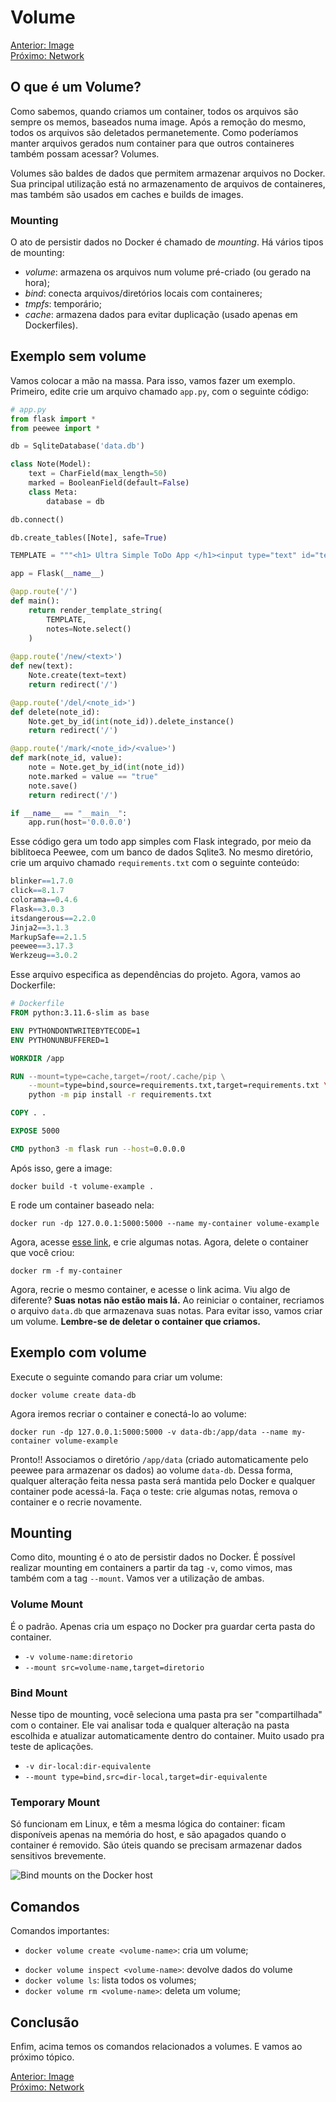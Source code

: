 # Volume

[Anterior: Image](Image.md)
<br>
[Próximo: Network](Network.md)

## O que é um Volume?

Como sabemos, quando criamos um container, todos os arquivos são sempre os memos, baseados numa image. Após a remoção do mesmo, todos os arquivos são deletados permanetemente. Como poderíamos manter arquivos gerados num container para que outros containeres também possam acessar? Volumes. 

Volumes são baldes de dados que permitem armazenar arquivos no Docker. Sua principal utilização está no armazenamento de arquivos de containeres, mas também são usados em caches e builds de images. 

### Mounting

O ato de persistir dados no Docker é chamado de *mounting*. Há vários tipos de mounting:
- *volume*: armazena os arquivos num volume pré-criado (ou gerado na hora);
- *bind*: conecta arquivos/diretórios locais com containeres;
- *tmpfs*: temporário;
- *cache*: armazena dados para evitar duplicação (usado apenas em Dockerfiles).

## Exemplo sem volume

Vamos colocar a mão na massa. Para isso, vamos fazer um exemplo. Primeiro, edite crie um arquivo chamado `app.py`, com o seguinte código:

```python
# app.py
from flask import *
from peewee import *

db = SqliteDatabase('data.db')

class Note(Model):
    text = CharField(max_length=50)
    marked = BooleanField(default=False)
    class Meta:
        database = db

db.connect()

db.create_tables([Note], safe=True)

TEMPLATE = """<h1> Ultra Simple ToDo App </h1><input type="text" id="text" placeholder="Crie uma nova nota"> <button onclick="window.open('/new/' + document.getElementById('text').value, '_self')">Criar</button>{% if notes %}<ul>{% for note in notes %}<li><input type="checkbox" id="{{note.text}}" onclick="window.open('/mark/{{note.id}}/' + document.getElementById('{{note.text}}').checked, '_self')" {% if note.marked %} checked {% endif %} >{% if note.marked %} <s> {% endif %} {{note.text}} {% if note.marked %} </s> {% endif %}<a href="/del/{{ note.id }}"><img src="https://cdn-icons-png.flaticon.com/128/542/542724.png"width="15px" height="15px"></a></li>{% endfor %}</ul>{% else %}<p> Nenhuma nota criada!</p>{% endif %}"""

app = Flask(__name__)

@app.route('/')
def main():
    return render_template_string(
        TEMPLATE,
        notes=Note.select()
    )
 
@app.route('/new/<text>')
def new(text):
    Note.create(text=text)
    return redirect('/')

@app.route('/del/<note_id>')
def delete(note_id):
    Note.get_by_id(int(note_id)).delete_instance()
    return redirect('/')

@app.route('/mark/<note_id>/<value>')
def mark(note_id, value):
    note = Note.get_by_id(int(note_id))
    note.marked = value == "true"
    note.save()
    return redirect('/')

if __name__ == "__main__":
    app.run(host='0.0.0.0')
```

Esse código gera um todo app simples com Flask integrado, por meio da biblitoeca Peewee, com um banco de dados Sqlite3. No mesmo diretório, crie um arquivo chamado `requirements.txt` com o seguinte conteúdo:

```r
blinker==1.7.0
click==8.1.7
colorama==0.4.6
Flask==3.0.3
itsdangerous==2.2.0
Jinja2==3.1.3
MarkupSafe==2.1.5
peewee==3.17.3
Werkzeug==3.0.2
```

Esse arquivo especifica as dependências do projeto. Agora, vamos ao Dockerfile:

```Dockerfile
# Dockerfile
FROM python:3.11.6-slim as base

ENV PYTHONDONTWRITEBYTECODE=1
ENV PYTHONUNBUFFERED=1

WORKDIR /app

RUN --mount=type=cache,target=/root/.cache/pip \
    --mount=type=bind,source=requirements.txt,target=requirements.txt \
    python -m pip install -r requirements.txt

COPY . .

EXPOSE 5000

CMD python3 -m flask run --host=0.0.0.0
```

Após isso, gere a image:

```shell
docker build -t volume-example .
```

E rode um container baseado nela:

```shell
docker run -dp 127.0.0.1:5000:5000 --name my-container volume-example
```

Agora, acesse [esse link](http://localhost:5000), e crie algumas notas. Agora, delete o container que você criou:

```shell
docker rm -f my-container
```

Agora, recrie o mesmo container, e acesse o link acima. Viu algo de diferente? **Suas notas não estão mais lá.** Ao reiniciar o container, recriamos o arquivo `data.db` que armazenava suas notas. Para evitar isso, vamos criar um volume. **Lembre-se de deletar o container que criamos.**

## Exemplo com volume

Execute o seguinte comando para criar um volume:

```shell
docker volume create data-db
```

Agora iremos recriar o container e conectá-lo ao volume:

```shell
docker run -dp 127.0.0.1:5000:5000 -v data-db:/app/data --name my-container volume-example
```

Pronto!! Associamos o diretório `/app/data` (criado automaticamente pelo peewee para armazenar os dados) ao volume `data-db`. Dessa forma, qualquer alteração feita nessa pasta será mantida pelo Docker e qualquer container pode acessá-la. Faça o teste: crie algumas notas, remova o container e o recrie novamente. 

## Mounting

Como dito, mounting é o ato de persistir dados no Docker. É possível realizar mounting em containers a partir da tag `-v`, como vimos, mas também com a tag `--mount`. Vamos ver a utilização de ambas.

### Volume Mount

É o padrão. Apenas cria um espaço no Docker pra guardar certa pasta do container. 
- `-v volume-name:diretorio`
- `--mount src=volume-name,target=diretorio`

### Bind Mount

Nesse tipo de mounting, você seleciona uma pasta pra ser "compartilhada" com o container. Ele vai analisar toda e qualquer alteração na pasta escolhida e atualizar automaticamente dentro do container. Muito usado pra teste de aplicações.
- `-v dir-local:dir-equivalente`
- `--mount type=bind,src=dir-local,target=dir-equivalente`

### Temporary Mount

Só funcionam em Linux, e têm a mesma lógica do container: ficam disponíveis apenas na memória do host, e são apagados quando o container é removido. São úteis quando se precisam armazenar dados sensitivos brevemente.


![Bind mounts on the Docker host](https://docs.docker.com/storage/images/types-of-mounts-bind.webp?w=450&h=300)

## Comandos

Comandos importantes:
- `docker volume create <volume-name>`: cria um volume;
* `docker volume inspect <volume-name>`: devolve dados do volume
* `docker volume ls`: lista todos os volumes;
* `docker volume rm <volume-name>`: deleta um volume;

## Conclusão

Enfim, acima temos os comandos relacionados a volumes. E vamos ao próximo tópico.

[Anterior: Image](Image.md)
<br>
[Próximo: Network](Network.md)

